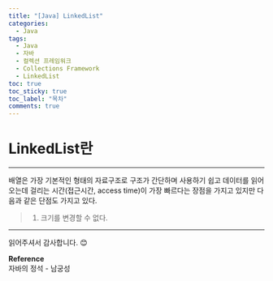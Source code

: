 ```yaml
---
title: "[Java] LinkedList"
categories:
  - Java
tags:
  - Java
  - 자바
  - 컬렉션 프레임워크
  - Collections Framework
  - LinkedList
toc: true
toc_sticky: true
toc_label: "목차"
comments: true
---
```


# LinkedList란
---
배열은 가장 기본적인 형태의 자료구조로 구조가 간단하며 사용하기 쉽고 데이터를 읽어오는데 걸리는 시간(접근시간, access time)이 가장 빠르다는 장점을 가지고 있지만 다음과 같은 단점도 가지고 있다.

> 1. 크기를 변경할 수 없다.
    

---

읽어주셔서 감사합니다. 😊 

__Reference__  
자바의 정석 - 남궁성  